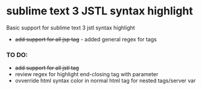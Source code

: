 # sublime text 3 JSTL syntax highlight
Basic support for sublime text 3 jstl syntax highlight

* ~~add support for all jsp tag~~ - added general regex for tags

### TO DO:
* ~~add support for all jstl tag~~
* review regex for highlight end-closing tag with parameter
* ovverride html syntax color in normal html tag for nested tags/server var
